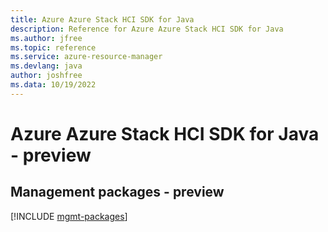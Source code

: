 ```yaml
---
title: Azure Azure Stack HCI SDK for Java
description: Reference for Azure Azure Stack HCI SDK for Java
ms.author: jfree
ms.topic: reference
ms.service: azure-resource-manager
ms.devlang: java
author: joshfree
ms.data: 10/19/2022
---
```

# Azure Azure Stack HCI SDK for Java - preview

## Management packages - preview
[!INCLUDE [mgmt-packages](azure-stack-hci-mgmt-index.md)]